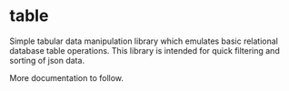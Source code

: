 table
=====

Simple tabular data manipulation library which emulates basic relational database table operations.  This library is intended for quick filtering and sorting of json data.

More documentation to follow.
